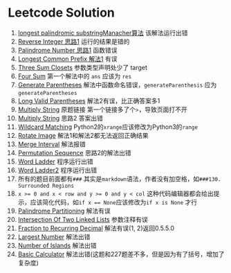 # Leetcode Solution

1. [longest palindromic substringManacher算法](https://github.com/apachecn/awesome-leetcode/blob/master/docs/Leetcode_Solutions/005._longest_palindromic_substring.md) 该解法运行出错
2. [Reverse Integer 思路1](https://github.com/apachecn/awesome-leetcode/blob/master/docs/Leetcode_Solutions/Python/007._Reverse_Integer.md) 运行的结果是错的
3. [Palindrome Number 思路1](https://github.com/apachecn/awesome-leetcode/blob/master/docs/Leetcode_Solutions/Python/009._Palindrome_Number.md) 函数错误
4. [Longest Common Prefix 解法1](https://github.com/apachecn/awesome-algorithm/blob/master/docs/Leetcode_Solutions/Python/014._longest_common_prefix.md) 有误
5. [Three Sum Closets](https://github.com/apachecn/awesome-algorithm/blob/master/docs/Leetcode_Solutions/Python/016._3sum_closest.md) 参数类型声明处少了 target
6. [Four Sum](https://github.com/apachecn/awesome-algorithm/blob/master/docs/Leetcode_Solutions/Python/018._4sum.md) 第一个解法中的 `ans` 应该为 `res`
7. [Generate Parentheses](https://github.com/apachecn/awesome-algorithm/blob/master/docs/Leetcode_Solutions/Python/022._generate_parentheses.md) 解法中函数命名错误，`generateParenthesis` 应为 `generateParentheses`
8. [Long Valid Parentheses](https://github.com/apachecn/awesome-algorithm/blob/master/docs/Leetcode_Solutions/Python/032._longest_valid_parentheses.md) 解法2有误，比正确答案多1
9. [Multiply String](https://github.com/apachecn/awesome-algorithm/blob/master/docs/Leetcode_Solutions/Python/043._multiply_strings.md) 原题链接 第一个链接多了个`>`，导致页面打不开
10. [Multiply String](https://github.com/apachecn/awesome-algorithm/blob/master/docs/Leetcode_Solutions/Python/043._multiply_strings.md) 思路2 答案出错
11. [Wildcard Matching](https://github.com/apachecn/awesome-algorithm/blob/master/docs/Leetcode_Solutions/Python/044._wildcard_matching.md) Python2的`xrange`应该修改为Python3的`range`
12. [Rotate Image](https://github.com/apachecn/awesome-algorithm/blob/master/docs/Leetcode_Solutions/Python/048._rotate_image.md) 解法1和解法2都无法返回正确结果
13. [Merge Interval](https://github.com/apachecn/awesome-algorithm/blob/master/docs/Leetcode_Solutions/Python/056._Merge_Intervals.md) 解法报错
14. [Permutation Sequence](https://github.com/apachecn/awesome-algorithm/blob/master/docs/Leetcode_Solutions/Python/060._permutation_sequence.md) 思路2的解法出错
15. [Word Ladder](https://github.com/apachecn/awesome-algorithm/blob/master/docs/Leetcode_Solutions/Python/126.%20Word%20Ladder%20II.md) 程序运行出错
16. [Word Ladder2](https://github.com/apachecn/awesome-algorithm/blob/master/docs/Leetcode_Solutions/Python/127._word_ladder.md) 程序运行出错
17. 所有的题目前面都有`###` 其实是`markdown`语法，作者没有加空格，如`###130. Surrounded Regions`
18. `x >= 0 and x < row and y >= 0 and y < col` 这种代码编辑器都会给出提示，应该简化代码，如`if x == None`应该修改为`if x is None` 才行
19. [Palindrome Partitioning](https://github.com/apachecn/awesome-algorithm/blob/master/docs/Leetcode_Solutions/Python/131._palindrome_partitioning.md) 解法有误
20. [Intersection Of Two Linked Lists](https://github.com/apachecn/awesome-algorithm/blob/master/docs/Leetcode_Solutions/Python/160._intersection_of_two_linked_lists.md) 参数注释有误
21. [Fraction to Recurring Decimal](https://github.com/apachecn/awesome-algorithm/blob/master/docs/Leetcode_Solutions/Python/166._Fraction_to_Recurring_Decimal.md) 解法有误(1, 2)返回0.5.5.0
22. [Largest Number](https://github.com/apachecn/awesome-algorithm/blob/master/docs/Leetcode_Solutions/Python/179._Largest_Number.md) 解法出错
23. [Number of Islands](https://github.com/apachecn/awesome-algorithm/blob/master/docs/Leetcode_Solutions/Python/200._number_of_islands.md) 解法出错
24. [Basic Calculator](https://github.com/apachecn/awesome-algorithm/blob/master/docs/Leetcode_Solutions/Python/224.%20Basic%20Calculator%20.md) 解法出错(这题和227题差不多，但是因为有了括号，增加了复杂度)